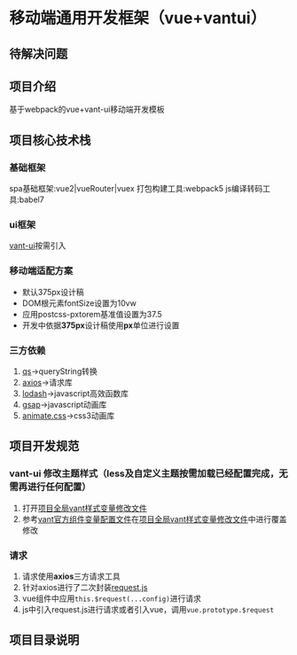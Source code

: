 # 移动端通用开发框架（vue+vantui）

## 待解决问题

## 项目介绍

基于webpack的vue+vant-ui移动端开发模板

## 项目核心技术栈

### 基础框架

spa基础框架:vue2|vueRouter|vuex
打包构建工具:webpack5
js编译转码工具:babel7

### ui框架

[vant-ui](https://vant-contrib.gitee.io/vant/#/zh-CN/home)按需引入

### 移动端适配方案

+ 默认375px设计稿
+ DOM根元素fontSize设置为10vw
+ 应用postcss-pxtorem基准值设置为37.5
+ 开发中依据**375px**设计稿使用**px**单位进行设置
  
### 三方依赖

1. [qs](https://storm4542.github.io/archives/7b89c88d.html)->queryString转换
2. [axios](http://www.axios-js.com/zh-cn/docs/)->请求库
3. [lodash](https://www.lodashjs.com/docs/latest)->javascript高效函数库
4. [gsap](https://www.tweenmax.com.cn/)->javascript动画库
5. [animate.css](https://animate.style/)->css3动画库

## 项目开发规范

### vant-ui 修改主题样式（less及自定义主题按需加载已经配置完成，无需再进行任何配置）

1. 打开[项目全局vant样式变量修改文件](\src\style\variable\vant-reset-variable.less)
2. 参考[vant官方组件变量配置文件](https://github.com/youzan/vant/blob/dev/src/style/var.less)在[项目全局vant样式变量修改文件](\src\less\variable\vant-reset-variable.less)中进行覆盖修改

### 请求

1. 请求使用**axios**三方请求工具
2. 针对axios进行了二次封装[request.js]((/src/util/request.js))
3. vue组件中应用`this.$request(...config)`进行请求
4. js中引入request.js进行请求或者引入vue，调用`vue.prototype.$request`

## 项目目录说明
